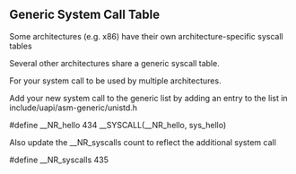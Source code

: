 Generic System Call Table
--------------------------

Some architectures (e.g. x86) have their own architecture-specific syscall tables

Several other architectures share a generic syscall table.

For your system call to be used by multiple architectures.

Add your new system call to the generic list by adding an entry to the list in include/uapi/asm-generic/unistd.h

#define __NR_hello 434
__SYSCALL(__NR_hello, sys_hello)

Also update the __NR_syscalls count to reflect the additional system call

#define __NR_syscalls 435
